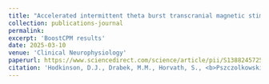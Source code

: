 ```yaml
---
title: "Accelerated intermittent theta burst transcranial magnetic stimulation of the dorsolateral prefrontal cortex for chronic knee osteoarthritis pain"
collection: publications-journal
permalink: 
excerpt: 'BoostCPM results'
date: 2025-03-10
venue: 'Clinical Neurophysiology'
paperurl: https://www.sciencedirect.com/science/article/pii/S1388245725003189
citation: 'Hodkinson, D.J., Drabek, M.M., Horvath, S., <b>Pszczolkowski, S.</b>, Tench, C., Tanasescu, R., Lankappa, S.T., Walsh, D.A., Morriss, R. and Auer, D.P., 2025. &quot;Accelerated intermittent theta burst transcranial magnetic stimulation of the dorsolateral prefrontal cortex for chronic knee osteoarthritis pain&quot; <i>Clinical Neurophysiology</i>, In Press'
---
```

